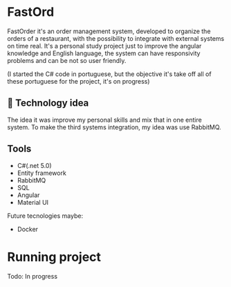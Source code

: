 # FastOrd
FastOrder it's an order management system, developed to organize the orders of a restaurant, with the possibility to
integrate with external systems on time real.
It's a personal study project just to improve the angular knowledge and English language, the system can have
responsivity problems and can be not so user friendly.

(I started the C# code in portuguese, but the objective it's take off all of these portuguese for the project, it's on progress)

## 🚀 Technology idea

The idea it was improve my personal skills and mix that in one entire system. To make the third systems integration, my idea
was use RabbitMQ.

<h2>Tools</h2>
<ul>
	<li>C#(.net 5.0)</li>
	<li>Entity framework</li>
	<li>RabbitMQ</li>
	<li>SQL</li>
	<li>Angular</li>
	<li>Material UI</li>
</ul>

Future tecnologies maybe:

- Docker

# Running project 

Todo: In progress

